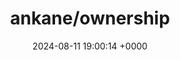 ---
title: "ankane/ownership"
link: "https://github.com/ankane/ownership"
date: "2024-08-11 19:00:14 +0000"
description: "Code ownership for Rails"
category: "github"
---